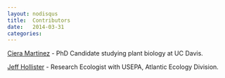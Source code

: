 ```yaml
---
layout: nodisqus
title:  Contributors
date:   2014-03-31 
categories: 
---
```


[Ciera Martinez](http://cierareports.org/) - PhD Candidate studying plant biology at UC Davis. <a href="https://github.com/iamciera"><i class="fa fa-github fa-1.5x"></i></a><a href="https://twitter.com/cierareports">   <i class="fa fa-twitter fa-1.5x"></i> </a>

[Jeff Hollister](http://jwhollister.com) - Research Ecologist with USEPA, Atlantic Ecology Division.  <a href="https://github.com/jhollist"><i class="fa fa-github fa-1.5x"></i></a><a href="https://twitter.com/jhollist">   <i class="fa fa-twitter fa-1.5x"></i> </a>

 
